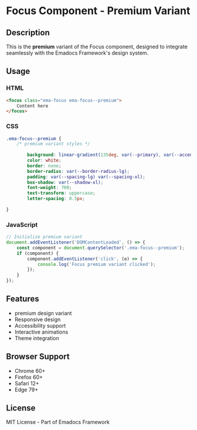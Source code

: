 # Focus Component - Premium Variant

## Description
This is the **premium** variant of the Focus component, designed to integrate seamlessly with the Emadocs Framework's design system.

## Usage

### HTML
```html
<focus class="ema-focus ema-focus--premium">
    Content here
</focus>
```

### CSS
```css
.ema-focus--premium {
    /* premium variant styles */
    
        background: linear-gradient(135deg, var(--primary), var(--accent));
        color: white;
        border: none;
        border-radius: var(--border-radius-lg);
        padding: var(--spacing-lg) var(--spacing-xl);
        box-shadow: var(--shadow-xl);
        font-weight: 700;
        text-transform: uppercase;
        letter-spacing: 0.5px;
    
}
```

### JavaScript
```javascript
// Initialize premium variant
document.addEventListener('DOMContentLoaded', () => {
    const component = document.querySelector('.ema-focus--premium');
    if (component) {
        component.addEventListener('click', (e) => {
            console.log('Focus premium variant clicked');
        });
    }
});
```

## Features
- premium design variant
- Responsive design
- Accessibility support
- Interactive animations
- Theme integration

## Browser Support
- Chrome 60+
- Firefox 60+
- Safari 12+
- Edge 79+

## License
MIT License - Part of Emadocs Framework
